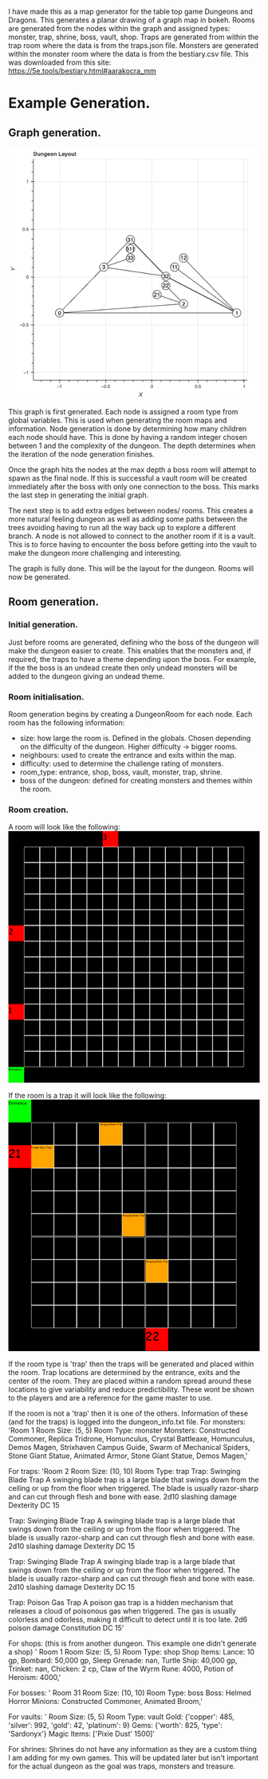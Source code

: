 
I have made this as a map generator for the table top game Dungeons and Dragons.
This generates a planar drawing of a graph map in bokeh. 
Rooms are generated from the nodes within the graph and assigned types: monster, trap, shrine, boss, vault, shop.
Traps are generated from within the trap room where the data is from the traps.json file.
Monsters are generated within the monster room where the data is from the bestiary.csv file. This was downloaded from this site: https://5e.tools/bestiary.html#aarakocra_mm

# Example Generation.
## Graph generation.
![alt text](example_dungeon/dungeon_graph.png)

This graph is first generated. Each node is assigned a room type from global variables. This is used when generating the room maps and information. Node generation is done by determining how many children each node should have. This is done by having a random integer chosen between 1 and the complexity of the dungeon. The depth determines when the iteration of the node generation finishes. 

Once the graph hits the nodes at the max depth a boss room will attempt to spawn as the final node. If this is successful a vault room will be created immediately after the boss with only one connection to the boss. This marks the last step in generating the initial graph. 

The next step is to add extra edges between nodes/ rooms. This creates a more natural feeling dungeon as well as adding some paths between the trees avoiding having to run all the way back up to explore a different branch. A node is not allowed to connect to the another room if it is a vault. This is to force having to encounter the boss before getting into the vault to make the dungeon more challenging and interesting.

The graph is fully done. This will be the layout for the dungeon. Rooms will now be generated.

## Room generation.
### Initial generation.
Just before rooms are generated, defining who the boss of the dungeon will make the dungeon easier to create. This enables that the monsters and, if required, the traps to have a theme depending upon the boss. For example, if the the boss is an undead create then only undead monsters will be added to the dungeon giving an undead theme. 

### Room initialisation.
Room generation begins by creating a DungeonRoom for each node. Each room has the following information: 
- size: how large the room is. Defined in the globals. Chosen depending on the difficulty of the dungeon. Higher difficulty -> bigger rooms.
- neighbours: used to create the entrance and exits within the map.
- difficulty: used to determine the challenge rating of monsters.
- room_type: entrance, shop, boss, vault, monster, trap, shrine.
- boss of the dungeon: defined for creating monsters and themes within the room. 

### Room creation.
A room will look like the following:
![alt text](example_dungeon/dungeon_room0.png)

If the room is a trap it will look like the following:
![alt text](example_dungeon/dungeon_room2.png)

If the room type is 'trap' then the traps will be generated and placed within the room. Trap locations are determined by the entrance, exits and the center of the room. They are placed within a random spread around these locations to give variability and reduce predictibility. These wont be shown to the players and are a reference for the game master to use. 

If the room is not a 'trap' then it is one of the others. Information of these (and for the traps) is logged into the dungeon_info.txt file.
For monsters:
'Room 1
Room Size: (5, 5)
Room Type: monster
Monsters: Constructed Commoner, Replica Tridrone, Homunculus, Crystal Battleaxe, Homunculus, Demos Magen, Strixhaven Campus Guide, Swarm of Mechanical Spiders, Stone Giant Statue, Animated Armor, Stone Giant Statue, Demos Magen,'

For traps:
'Room 2
Room Size: (10, 10)
Room Type: trap
Trap: Swinging Blade Trap
A swinging blade trap is a large blade that swings down from the ceiling or up from the floor when triggered. The blade is usually razor-sharp and can cut through flesh and bone with ease.
2d10 slashing damage
Dexterity DC 15

Trap: Swinging Blade Trap
A swinging blade trap is a large blade that swings down from the ceiling or up from the floor when triggered. The blade is usually razor-sharp and can cut through flesh and bone with ease.
2d10 slashing damage
Dexterity DC 15

Trap: Swinging Blade Trap
A swinging blade trap is a large blade that swings down from the ceiling or up from the floor when triggered. The blade is usually razor-sharp and can cut through flesh and bone with ease.
2d10 slashing damage
Dexterity DC 15

Trap: Poison Gas Trap
A poison gas trap is a hidden mechanism that releases a cloud of poisonous gas when triggered. The gas is usually colorless and odorless, making it difficult to detect until it is too late.
2d6 poison damage
Constitution DC 15'

For shops:
(this is from another dungeon. This example one didn't generate a shop)
'
Room 1
Room Size: (5, 5)
Room Type: shop
Shop Items: Lance: 10 gp, Bombard: 50,000 gp, Sleep Grenade: nan, Turtle Ship: 40,000 gp, Trinket: nan, Chicken: 2 cp, Claw of the Wyrm Rune: 4000, Potion of Heroism: 4000,'

For bosses:
'
Room 31
Room Size: (10, 10)
Room Type: boss
Boss: Helmed Horror
Minions: Constructed Commoner, Animated Broom,'

For vaults:
'
Room Size: (5, 5)
Room Type: vault
Gold: {'copper': 485, 'silver': 992, 'gold': 42, 'platinum': 9}
Gems: {'worth': 825, 'type': 'Sardonyx'}
Magic Items: ['Pixie Dust' 1500]'

For shrines:
Shrines do not have any information as they are a custom thing I am adding for my own games. This will be updated later but isn't important for the actual dungeon as the goal was traps, monsters and treasure.

